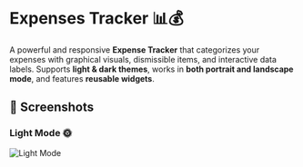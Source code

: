 # Expenses Tracker 📊💰

A powerful and responsive **Expense Tracker** that categorizes your expenses with graphical visuals, dismissible items, and interactive data labels. Supports **light & dark themes**, works in **both portrait and landscape mode**, and features **reusable widgets**.

## 📸 Screenshots
### Light Mode 🌞
![Light Mode]("D:\flutterProjects_19_8_24\flutter_sessions\expenses_tracker\assets\images\main_screen.png")
